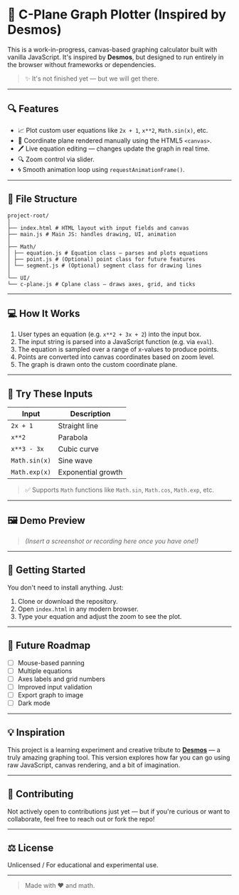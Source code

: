 # 🚧 C-Plane Graph Plotter (Inspired by Desmos)

This is a work-in-progress, canvas-based graphing calculator built with vanilla JavaScript. It's inspired by **Desmos**, but designed to run entirely in the browser without frameworks or dependencies.

> ✨ It's not finished yet — but we will get there.

---

## 🔍 Features

- 📈 Plot custom user equations like `2x + 1`, `x**2`, `Math.sin(x)`, etc.
- 🧮 Coordinate plane rendered manually using the HTML5 `<canvas>`.
- 🖊️ Live equation editing — changes update the graph in real time.
- 🔍 Zoom control via slider.
- 🌀 Smooth animation loop using `requestAnimationFrame()`.

---

## 📁 File Structure

```
project-root/
│
├── index.html # HTML layout with input fields and canvas
├── main.js # Main JS: handles drawing, UI, animation
│
├── Math/
│ ├── equation.js # Equation class — parses and plots equations
│ ├── point.js # (Optional) point class for future features
│ └── segment.js # (Optional) segment class for drawing lines
│
└── UI/
└── c-plane.js # Cplane class — draws axes, grid, and ticks
```


---

## 💻 How It Works

1. User types an equation (e.g. `x**2 + 3x + 2`) into the input box.
2. The input string is parsed into a JavaScript function (e.g. via `eval`).
3. The equation is sampled over a range of x-values to produce points.
4. Points are converted into canvas coordinates based on zoom level.
5. The graph is drawn onto the custom coordinate plane.

---

## 🧪 Try These Inputs

| Input               | Description         |
|---------------------|---------------------|
| `2x + 1`            | Straight line       |
| `x**2`              | Parabola            |
| `x**3 - 3x`         | Cubic curve         |
| `Math.sin(x)`       | Sine wave           |
| `Math.exp(x)`       | Exponential growth  |

> ✅ Supports `Math` functions like `Math.sin`, `Math.cos`, `Math.exp`, etc.

---

## 🖼️ Demo Preview

> _(Insert a screenshot or recording here once you have one!)_

---

## 🚀 Getting Started

You don't need to install anything. Just:

1. Clone or download the repository.
2. Open `index.html` in any modern browser.
3. Type your equation and adjust the zoom to see the plot.

---

## 🧱 Future Roadmap

- [ ] Mouse-based panning
- [ ] Multiple equations
- [ ] Axes labels and grid numbers
- [ ] Improved input validation
- [ ] Export graph to image
- [ ] Dark mode

---

## 💡 Inspiration

This project is a learning experiment and creative tribute to **[Desmos](https://www.desmos.com/)** — a truly amazing graphing tool. This version explores how far you can go using raw JavaScript, canvas rendering, and a bit of imagination.

---

## 🤝 Contributing

Not actively open to contributions just yet — but if you're curious or want to collaborate, feel free to reach out or fork the repo!

---

## ⚖️ License

Unlicensed / For educational and experimental use.

---

> Made with ❤️ and math.
